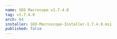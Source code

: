 ```yaml
---
name: SEO Macrocope v1.7.4.0
tag: v1.7.4.0
arch: 64
installer: SEO-Macroscope-Installer-1.7.4.0.msi
published: false
---
```

